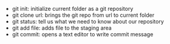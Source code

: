 - git init: initialize current folder as a git repository
- git clone url: brings the git repo from url to current folder
- git status: tell us what we need to know about our repository
- git add file: adds file to the staging area
- git commit: opens a text editor to write commit message
